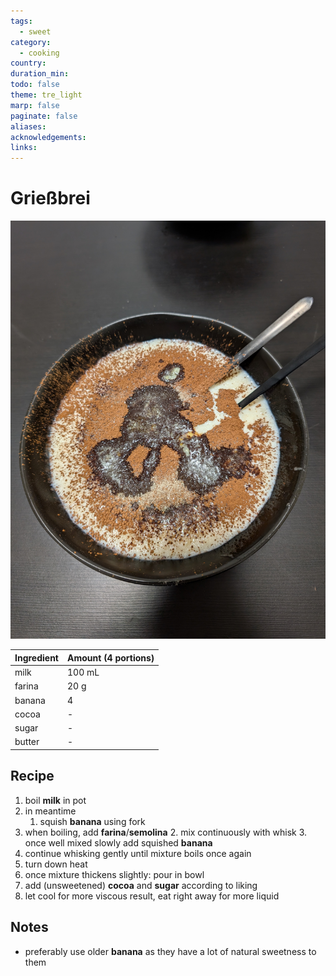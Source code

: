 ```yaml
---
tags:
  - sweet
category:
  - cooking
country: 
duration_min: 
todo: false
theme: tre_light
marp: false
paginate: false
aliases: 
acknowledgements: 
links:
---
```



# Grießbrei
![300](../gfx/PXL_20250331_121458181.jpg)

|Ingredient|Amount (4 portions)|
| :- | :- |
|milk|100 mL|
|farina|20 g|
|banana|4|
|cocoa|-|
|sugar|-|
|butter|-|

## Recipe
1. boil **milk** in pot
2. in meantime
    1. squish **banana** using fork
3. when boiling, add **farina**/**semolina**
    2. mix continuously with whisk
    3. once well mixed slowly add squished **banana**
4. continue whisking gently until mixture boils once again
5. turn down heat
6. once mixture thickens slightly: pour in bowl
7. add (unsweetened) **cocoa** and **sugar** according to liking
8. let cool for more viscous result, eat right away for more liquid

## Notes
* preferably use older **banana** as they have a lot of natural sweetness to them